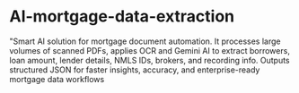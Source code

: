 # AI-mortgage-data-extraction
"Smart AI solution for mortgage document automation. It processes large volumes of scanned PDFs, applies OCR and Gemini AI to extract borrowers, loan amount, lender details, NMLS IDs, brokers, and recording info. Outputs structured JSON for faster insights, accuracy, and enterprise-ready mortgage data workflows
